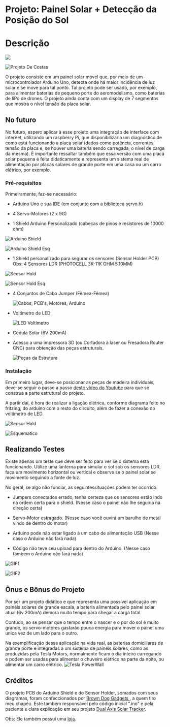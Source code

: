 # Projeto: Painel Solar + Detecção da Posição do Sol

# Descrição

  ![](https://github.com/terramotta/Projeto-1/blob/readme-edit/Imagens/Imagens%20Gerais/capa.jpg?raw=true)


  ![Projeto De Costas](https://github.com/terramotta/Projeto-1/blob/readme-edit/Imagens/Imagens%20Gerais/costas.jpg?raw=true)

  O projeto consiste em um painel solar móvel que, por meio de um microcontrolador Arduino Uno, detecta onde há maior incidência de luz solar e se move para tal ponto. Tal projeto pode ser usado, por exemplo, para alimentar baterias de pequeno porte do aeromodelismo, como baterias de liPo de drones. O projeto ainda conta com um display de 7 segmentos que mostra o nível tensão da placa solar.

## No futuro

  No futuro, espero aplicar à esse projeto uma integração de interface com internet, utilizando um raspberry Pi, que disponibilizaria um diagnóstico de como está funcionando a placa solar (dados como potência, correntes, tensão da placa e, se houver uma bateria sendo carregada, o nível de carga da mesma).
  É importante ressaltar também que essa versão com uma placa solar pequena é feita didaticamente e representa um sistema real de alimentação por placas solares de grande porte em uma casa ou um carro elétrico, por exemplo.


### Pré-requisitos

  Primeiramente, faz-se necessário:
  - Arduino Uno e sua IDE (em conjunto com a biblioteca servo.h)
  
  - 4 Servo-Motores (2 x 9G)
  
  - 1 Shield Arduino Personalizado (cabeças de pinos e resistores de 10000 ohm)
  
  ![Arduino Shield](https://github.com/terramotta/Projeto-1/blob/readme-edit/Imagens/Imagens%20Gerais/arduino%20shield%20mundo%20real.png?raw=true)
  
  
  ![Arduino Shield Esq](https://github.com/terramotta/Projeto-1/blob/readme-edit/Imagens/Esquemas/arduino%20shield%20pcb%20esquematico.png)
  
  - 1 Shield personalizado para segurar os sensores (Sensor Holder PCB) Obs: 4 Sensores LDR (PHOTOCELL 3K-11K OHM 5.10MM)
  
  ![Sensor Hold](https://github.com/terramotta/Projeto-1/blob/readme-edit/Imagens/Imagens%20Gerais/pcb%20sensor%20hold%20real.png)
  
  
  ![Sensor Hold Esq](https://github.com/terramotta/Projeto-1/blob/readme-edit/Imagens/Esquemas/arduino%20shield%20pcb%20esquematico.png)
  
  

  - 4 Conjuntos de Cabo Jumper (Fêmea-Fêmea)
  
    ![Cabos, PCB's, Motores, Arduino](https://github.com/terramotta/Projeto-1/blob/readme-edit/Imagens/Imagens%20Gerais/eletronica.jpg)
    
  
  - Voltímetro de LED
    
    ![LED Voltímetro](https://github.com/terramotta/Projeto-1/blob/readme-edit/Imagens/Imagens%20Gerais/led%20voltimetro.jpg)  
  
  - Cédula Solar (6V 200mA)
  
  - Acesso a uma impressora 3D (ou Cortadora à laser ou Fresadora Router CNC) para obtenção das peças estruturais.
  
    ![Peças da Estrutura](https://github.com/terramotta/Projeto-1/blob/readme-edit/Imagens/Imagens%20Gerais/estruturas.jpg)
  




### Instalação

  Em primeiro lugar, deve-se posicionar as peças de madeira individuais, deve-se seguir o passo a passo [deste vídeo do Youtube](https://www.youtube.com/watch?v=ehgPL8rRmDY) para que se construa a parte estrutural do projeto. 

A partir daí, é hora de realizar a ligação elétrica, conforme diagrama feito no fritzing, do arduino com o resto do circuito, além de fazer a conexão do voltímetro de LED.

![Sensor Hold](https://github.com/terramotta/Projeto-1/blob/readme-edit/Imagens/Esquemas/ldr%20esquematico.png?raw=true)



![Esquematico](https://github.com/terramotta/Projeto-1/blob/readme-edit/Imagens/Esquemas/esquematico.png)


## Realizando Testes

Existe apenas um teste que deve ser feito para ver se o sistema está funcionando.
Utilize uma lanterna para simular o sol sob os sensores LDR, faça um movimento horizontal ou vertical e observe se o painel solar se movimento seguindo a fonte de luz.

No geral, se algo não funciar, as seguintessituações podem ter ocorrido:

- Jumpers conectados errado, tenha certeza que os sensores estão indo na ordem certa para o shield. (Nesse caso o painel não lhe seguiria na direção certa)

- Servo-Motor estragado. (Nesse caso você ouvirá um barulho de metal vindo de dentro do motor)

- Arduino pode não estar ligado à um cabo de alimentação USB (Nesse caso o Arduino não fará nada)

- Código não teve seu upload para dentro do Arduino. (Nesse caso tambem o Arduino não fará nada)

![GIF1](https://github.com/terramotta/Projeto-1/blob/readme-edit/Imagens/GIFs/gif%201.gif)


![GIF2](https://github.com/terramotta/Projeto-1/blob/readme-edit/Imagens/GIFs/gif%202.gif)


## Ônus e Bônus do Projeto

Por ser um projeto didático e que representa uma possível aplicação em painéis solares de grande escala, a bateria alimentada pelo painel solar atual (6v 200mA) demora muito tempo para chegar a carga total.

Contudo, ao se pensar que o tempo entre o nascer e o por do sol é muito grande, os servo-motores gastarão pouca energia para mover o painel uma unica vez de um lado para o outro.

Na exemplificação dessa aplicação na vida real, as baterias domiciliares de grande porte e integradas a um sistema de painéis solares, como as produzidas pela Tesla Motors, normalmente ficam o dia inteiro carregando e podem ser usadas para alimentar o chuveiro elétrico na parte da noite, ou alimentar um carro elétrico.
![Tesla PowerWall](https://github.com/terramotta/Projeto-1/blob/readme-edit/Imagens/Imagens%20Gerais/tesla%20powerwall.webp)


## Créditos

  O projeto PCB do Arduino Shield e do Sensor Holder, somados com seus diagramas, foram confeccionados por [Brown Dog Gadgets
](https://github.com/BrownDogGadgets), a quem tiro meu chapéu. Este também responsável pelo código inicial ".ino" e pela paciente e clara explicação em seu projeto [Dual Axis Solar Tracker](https://github.com/BrownDogGadgets/SolarTracker/tree/master/Dual%20Axis%20Tracker).


Obs: Ele também possui uma [loja](https://www.browndoggadgets.com/collections/new-solar/products/dual-axis-smart-solar-tracker).
